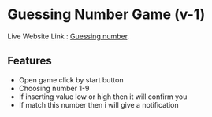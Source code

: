 # Guessing Number Game (v-1)

Live Website Link : [Guessing number](https://simple-quizapplication.netlify.app/).

## Features

<ul>
<li>Open game click by start button</li>
<li>Choosing number 1-9 </li>
<li>If inserting value low or high then it will confirm you </li>
<li>If match this number then i will give a notification</li>
</ul>